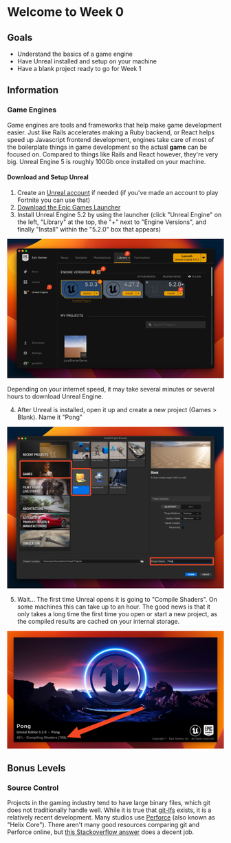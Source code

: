 # Welcome to Week 0

## Goals

* Understand the basics of a game engine
* Have Unreal installed and setup on your machine
* Have a blank project ready to go for Week 1

## Information

### Game Engines

Game engines are tools and frameworks that help make game development easier. Just like Rails accelerates making a Ruby backend, or React helps speed up Javascript frontend development, engines take care of most of the boilerplate things in game development so the actual **game** can be focused on. Compared to things like Rails and React however, they're very big. Unreal Engine 5 is roughly 100Gb once installed on your machine.

#### Download and Setup Unreal

1. Create an [Unreal account](https://www.unrealengine.com/en-US) if needed (if you've made an account to play Fortnite you can use that)
2. [Download the Epic Games Launcher](https://www.unrealengine.com/en-US/download)
3. Install Unreal Engine 5.2 by using the launcher (click "Unreal Engine" on the left, "Library" at the top, the "+" next to "Engine Versions", and finally "Install" within the "5.2.0" box that appears)

![](./img/EpicLauncher.jpeg)

Depending on your internet speed, it may take several minutes or several hours to download Unreal Engine.

4. After Unreal is installed, open it up and create a new project (Games > Blank). Name it "Pong"

![](./img/NewProject.jpeg)

5. Wait... The first time Unreal opens it is going to "Compile Shaders". On some machines this can take up to an hour. The good news is that it only takes a long time the first time you open or start a new project, as the compiled results are cached on your internal storage.

![](./img/CompilingShaders.jpeg)

## Bonus Levels

### Source Control

Projects in the gaming industry tend to have large binary files, which git does not traditionally handle well. While it is true that [git-lfs](https://git-lfs.com/) exists, it is a relatively recent development. Many studios use [Perforce](https://www.perforce.com/) (also known as "Helix Core"). There aren't many good resources comparing git and Perforce online, but [this Stackoverflow answer](https://stackoverflow.com/a/2778344) does a decent job.
